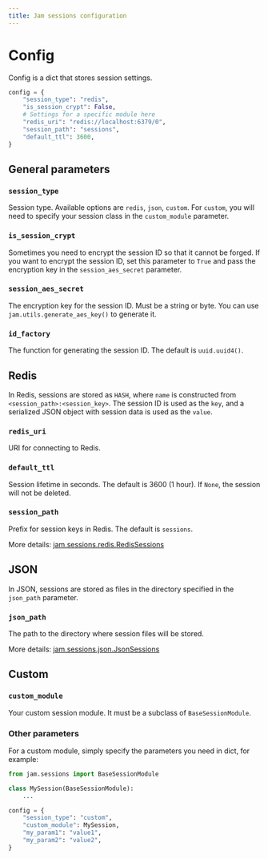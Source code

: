 ```yaml
---
title: Jam sessions configuration
---
```


# Config

Config is a dict that stores session settings.

```python
config = {
    "session_type": "redis",
    "is_session_crypt": False,
    # Settings for a specific module here
    "redis_uri": "redis://localhost:6379/0",
    "session_path": "sessions",
    "default_ttl": 3600,
}
```

## General parameters

### `session_type`

Session type. Available options are `redis`, `json`, `custom`.
For `custom`, you will need to specify your session class in the `custom_module` parameter.

### `is_session_crypt`
Sometimes you need to encrypt the session ID so that it cannot be forged.
If you want to encrypt the session ID, set this parameter to `True` and pass the encryption key in the `session_aes_secret` parameter.

### `session_aes_secret`
The encryption key for the session ID. Must be a string or byte. 
You can use `jam.utils.generate_aes_key()` to generate it.

### `id_factory`
The function for generating the session ID. The default is `uuid.uuid4()`.

## Redis

In Redis, sessions are stored as `HASH`, where `name` is constructed from `<session_path>:<session_key>`.
The session ID is used as the `key`, and a serialized JSON object with session data is used as the `value`.

### `redis_uri`
URI for connecting to Redis.

### `default_ttl`
Session lifetime in seconds. The default is 3600 (1 hour). If `None`, the session will not be deleted.

### `session_path`
Prefix for session keys in Redis. The default is `sessions`.

More details: [jam.sessions.redis.RedisSessions](/api/sessions/redis/)

## JSON

In JSON, sessions are stored as files in the directory specified in the `json_path` parameter.

### `json_path`
The path to the directory where session files will be stored.

More details: [jam.sessions.json.JsonSessions](/api/sessions/tinydb/)

## Custom

### `custom_module`
Your custom session module. It must be a subclass of `BaseSessionModule`.

### Other parameters

For a custom module, simply specify the parameters you need in dict, for example:
```python
from jam.sessions import BaseSessionModule

class MySession(BaseSessionModule):
    ...

config = {
    "session_type": "custom",
    "custom_module": MySession,
    "my_param1": "value1",
    "my_param2": "value2",
}
```